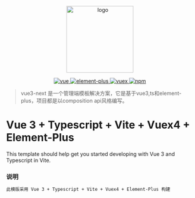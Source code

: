 <p align="center">
  <a href="https://github.com/779235394/vue3-next" target="_blank">
    <img width="180" src="https://github.com/rcyj-FED/vue3-composition-admin-docs/blob/main/docs/.vuepress/public/icons/android-chrome-192x192.png" alt="logo">
  </a>
</p>


<p align="center">
  <a href="https://github.com/vuejs/vue">
    <img src="https://img.shields.io/badge/vue-3.0-brightgreen.svg" alt="vue">
  </a>
  <a href="https://github.com/element-plus/element-plus">
    <img src="https://img.shields.io/badge/element--plus-1.x-blue" alt="element-plus">
  </a>
  <a href="https://github.com/vuejs/vuex">
    <img src="https://img.shields.io/badge/vuex-4.0-brightgreen" alt="vuex">
  </a>
   <a href="https://github.com/npm/npm">
    <img src="https://img.shields.io/badge/npm-6.1.8-blue" alt="npm">
   </a>
</p>


> vue3-next 是一个管理端模板解决方案，它是基于vue3,ts和element-plus，项目都是以composition api风格编写。


# Vue 3 + Typescript + Vite + Vuex4 + Element-Plus

This template should help get you started developing with Vue 3 and Typescript in Vite.

### 说明
```markdown
此模版采用 Vue 3 + Typescript + Vite + Vuex4 + Element-Plus 构建
```


